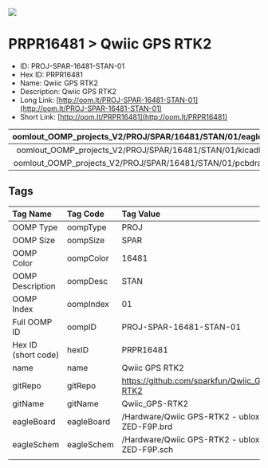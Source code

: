 


  
![][im]
# PRPR16481 > Qwiic GPS RTK2

- ID: PROJ-SPAR-16481-STAN-01
- Hex ID: PRPR16481
- Name: Qwiic GPS RTK2
- Description: Qwiic GPS RTK2
- Long Link: [http://oom.lt/PROJ-SPAR-16481-STAN-01](http://oom.lt/PROJ-SPAR-16481-STAN-01)
- Short Link: [http://oom.lt/PRPR16481](http://oom.lt/PRPR16481)
  

|oomlout_OOMP_projects_V2/PROJ/SPAR/16481/STAN/01/eagleImage.png|oomlout_OOMP_projects_V2/PROJ/SPAR/16481/STAN/01/eagleSchemImage.png|oomlout_OOMP_projects_V2/PROJ/SPAR/16481/STAN/01/kicadPcb3dFront.png|oomlout_OOMP_projects_V2/PROJ/SPAR/16481/STAN/01/kicadPcb3dBack.png|
| :---: | :---: | :---: | :---: |
|oomlout_OOMP_projects_V2/PROJ/SPAR/16481/STAN/01/kicadPcb3d.png|oomlout_OOMP_projects_V2/PROJ/SPAR/16481/STAN/01/bomBack.png|oomlout_OOMP_projects_V2/PROJ/SPAR/16481/STAN/01/bomFront.png|oomlout_OOMP_projects_V2/PROJ/SPAR/16481/STAN/01/pcbdraw.svg|
|oomlout_OOMP_projects_V2/PROJ/SPAR/16481/STAN/01/pcbdrawBack.svg||||

## Tags
  

|Tag Name|Tag Code|Tag Value|
| :--- | :--- | :--- |
|OOMP Type|oompType|PROJ|
|OOMP Size|oompSize|SPAR|
|OOMP Color|oompColor|16481|
|OOMP Description|oompDesc|STAN|
|OOMP Index|oompIndex|01|
|Full OOMP ID|oompID|PROJ-SPAR-16481-STAN-01|
|Hex ID (short code)|hexID|PRPR16481|
|name|name|Qwiic GPS RTK2|
|gitRepo|gitRepo|https://github.com/sparkfun/Qwiic_GPS-RTK2|
|gitName|gitName|Qwiic_GPS-RTK2|
|eagleBoard|eagleBoard|/Hardware/Qwiic GPS-RTK2 - ublox ZED-F9P.brd|
|eagleSchem|eagleSchem|/Hardware/Qwiic GPS-RTK2 - ublox ZED-F9P.sch|
||||



[im]: PROJ/SPAR/16481/STAN/01/kicadPcb3d_450.png
